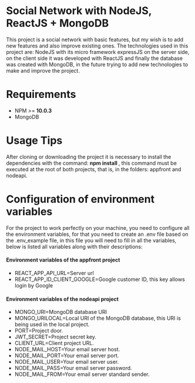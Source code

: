 # Social Network with NodeJS, ReactJS + MongoDB
This project is a social network with basic features, but my wish is to add new features and also improve existing ones. The technologies used in this project are: NodeJS with its micro framework expressJS on the server side, on the client side it was developed with ReactJS and finally the database was created with MongoDB, in the future trying to add new technologies to make and improve the project.

# Requirements
<div>
<ul>
  <li>NPM >= <b>10.0.3</b></li>
  <li>MongoDB</li>
<ul/> 
</div>  
  
# Usage Tips
After cloning or downloading the project it is necessary to install the dependencies with the command: <b> npm install </b>, this command must be executed at the root of both projects, that is, in the folders: appfront and nodeapi.

# Configuration of environment variables
For the project to work perfectly on your machine, you need to configure all the environment variables, for that you need to create an .env file based on the .env_example file, in this file you will need to fill in all the variables, below is listed all variables along with their descriptions:

<h4>Environment variables of the appfront project</h4>
<ul>
  <li>REACT_APP_API_URL=Server url</li>
  <li>REACT_APP_ID_CLIENT_GOOGLE=Google customer ID, this key allows login by Google</li>
</ul>

<h4>Environment variables of the nodeapi project</h4>
<ul>
  <li>MONGO_URI=MongoDB database URI</li>
  <li>MONGO_URILOCAL=Local URI of the MongoDB database, this URI is being used in the local project.</li>
  <li>PORT=Project door.</li>
  <li>JWT_SECRET=Project secret key.</li>
  <li>CLIENT_URL=Client project URL.</li>
  <li>NODE_MAIL_HOST=Your email server host.</li>
  <li>NODE_MAIL_PORT=Your email server port.</li>
  <li>NODE_MAIL_USER=Your email server user.</li>
  <li>NODE_MAIL_PASS=Your email server password.</li>
  <li>NODE_MAIL_FROM=Your email server standard sender.</li>
</ul>
